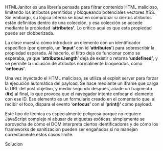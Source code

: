 HTMLJanitor es una librería pensada para filtrar contenido HTML malicioso, limitando los atributos permitidos y bloqueando potenciales vectores XSS. Sin embargo, su lógica interna se basa en comprobar si ciertos atributos están definidos dentro de una colección, y esa colección se accede mediante la propiedad ‘**attributes’**. Lo crítico aquí es que esta propiedad puede ser clobberizada.

La clase muestra cómo introducir un elemento con un identificador específico (por ejemplo, un ‘**input’** con id ‘**attributes’**) para sobrescribir la propiedad esperada. Al hacerlo, el filtro deja de funcionar como se esperaba, ya que ‘**attributes.length’** deja de existir o retorna ‘**undefined’**, y se permite la inclusión de atributos normalmente bloqueados, como ‘**onfocus’**.

Una vez inyectado el HTML malicioso, se utiliza el exploit server para forzar la ejecución automática del payload. Se hace mediante un iframe que carga la URL del post objetivo, y medio segundo después, añade un fragmento (**#x**) al final, lo que provoca que el navegador intente enfocar el elemento con ese ID. Ese elemento es un formulario creado en el comentario que, al recibir el foco, dispara el evento ‘**onfocus’** con el ‘**print()’** como payload.

Este tipo de técnica es especialmente peligrosa porque no requiere JavaScript complejo ni abusar de etiquetas exóticas; simplemente se aprovecha de cómo el DOM interpreta ciertos identificadores y de cómo los frameworks de sanitización pueden ser engañados si no manejan correctamente estos casos límite.

Solucion
